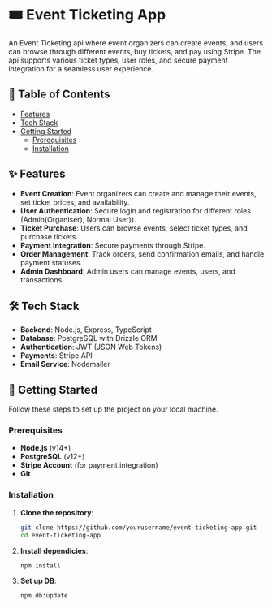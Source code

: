 # 🎟️ Event Ticketing App

An Event Ticketing api where event organizers can create events, and users can browse through different events, buy tickets, and pay using Stripe. The api supports various ticket types, user roles, and secure payment integration for a seamless user experience.

<!-- ![Event Ticketing App Banner](https://via.placeholder.com/1200x300?text=Event+Ticketing+App) -->

## 📝 Table of Contents

-   [Features](#features)
-   [Tech Stack](#tech-stack)
-   [Getting Started](#getting-started)
    -   [Prerequisites](#prerequisites)
    -   [Installation](#installation)
    

## ✨ Features

-   **Event Creation**: Event organizers can create and manage their events, set ticket prices, and availability.
-   **User Authentication**: Secure login and registration for different roles (Admin(Organiser), Normal User)).
-   **Ticket Purchase**: Users can browse events, select ticket types, and purchase tickets.
-   **Payment Integration**: Secure payments through Stripe.
-   **Order Management**: Track orders, send confirmation emails, and handle payment statuses.
-   **Admin Dashboard**: Admin users can manage events, users, and transactions.

## 🛠️ Tech Stack

-   **Backend**: Node.js, Express, TypeScript
-   **Database**: PostgreSQL with Drizzle ORM
-   **Authentication**: JWT (JSON Web Tokens)
-   **Payments**: Stripe API
-   **Email Service**: Nodemailer

## 🚀 Getting Started

Follow these steps to set up the project on your local machine.

### Prerequisites

-   **Node.js** (v14+)
-   **PostgreSQL** (v12+)
-   **Stripe Account** (for payment integration)
-   **Git**

### Installation

1. **Clone the repository**:

    ```bash
    git clone https://github.com/yourusername/event-ticketing-app.git
    cd event-ticketing-app
    ```

2. **Install dependicies**:

    ```bash
    npm install
    ```

3. **Set up DB**:

    ```bash
    npm db:update
    ```
